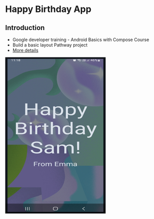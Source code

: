 
# Happy Birthday App

## Introduction
- Google developer training - Android Basics with Compose Course
- Build a basic layout Pathway project
- [More details](https://github.com)



<p align="left">  <img src="https://github.com/Sajeewamalith/Happy_Birthday/blob/master/Screenshot_20241219-111823_Happy%20Birthday.jpg"  width="320" height="500"/> </p>
